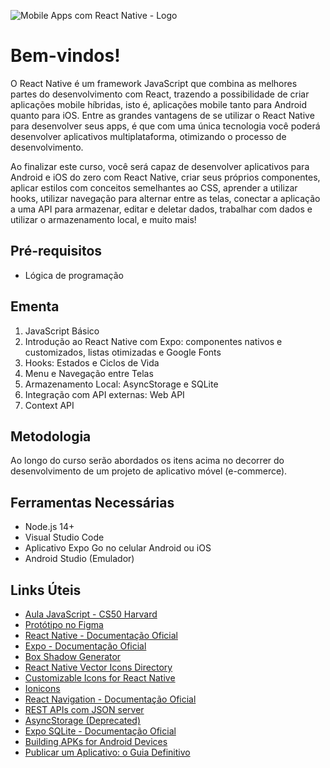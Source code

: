 ![Mobile Apps com React Native - Logo](https://user-images.githubusercontent.com/83607914/201647541-d4b6745f-58b2-469a-85d8-082db5458371.gif)

# Bem-vindos!

O React Native é um framework JavaScript que combina as melhores partes do desenvolvimento com React, trazendo a possibilidade de criar aplicações mobile híbridas, isto é, aplicações mobile tanto para Android quanto para iOS. Entre as grandes vantagens de se utilizar o React Native para desenvolver seus apps, é que com uma única tecnologia você poderá desenvolver aplicativos multiplataforma, otimizando o processo de desenvolvimento.

Ao finalizar este curso, você será capaz de desenvolver aplicativos para Android e iOS do zero com React Native, criar seus próprios componentes, aplicar estilos com conceitos semelhantes ao CSS, aprender a utilizar hooks, utilizar navegação para alternar entre as telas, conectar a aplicação a uma API para armazenar, editar e deletar dados, trabalhar com dados e utilizar o armazenamento local, e muito mais!

## Pré-requisitos

* Lógica de programação

## Ementa

1. JavaScript Básico
2. Introdução ao React Native com Expo: componentes nativos e customizados, listas otimizadas e Google Fonts
3. Hooks: Estados e Ciclos de Vida
4. Menu e Navegação entre Telas
5. Armazenamento Local: AsyncStorage e SQLite
6. Integração com API externas: Web API
7. Context API

## Metodologia

Ao longo do curso serão abordados os itens acima no decorrer do desenvolvimento de um projeto de aplicativo móvel (e-commerce).

## Ferramentas Necessárias

* Node.js 14+
* Visual Studio Code
* Aplicativo Expo Go no celular Android ou iOS
* Android Studio (Emulador)

## Links Úteis

* [Aula JavaScript - CS50 Harvard](https://cs50.harvard.edu/web/2020/weeks/5/)
* [Protótipo no Figma](https://www.figma.com/file/IOnoHzBvpRZ3XZZHSVsyaa/E-commerce-App-(Treina-Recife)?node-id=0%3A1&t=ksURpvTYw5WhmHB9-1)
* [React Native - Documentação Oficial](https://reactnative.dev/)
* [Expo - Documentação Oficial](https://docs.expo.dev/)
* [Box Shadow Generator](https://ethercreative.github.io/react-native-shadow-generator/)
* [React Native Vector Icons Directory](https://oblador.github.io/react-native-vector-icons/)
* [Customizable Icons for React Native](https://github.com/oblador/react-native-vector-icons)
* [Ionicons](https://ionic.io/ionicons)
* [React Navigation - Documentação Oficial](https://reactnavigation.org/docs/getting-started)
* [REST APIs com JSON server](https://www.alura.com.br/artigos/react-native-rest-apis-json-server)
* [AsyncStorage (Deprecated)](https://react-native-async-storage.github.io/async-storage/docs/install/)
* [Expo SQLite - Documentação Oficial](https://docs.expo.dev/versions/latest/sdk/sqlite/)
* [Building APKs for Android Devices](https://docs.expo.dev/build-reference/apk/)
* [Publicar um Aplicativo: o Guia Definitivo](https://usemobile.com.br/publicar-um-aplicativo-o-guia-definitivo/)

